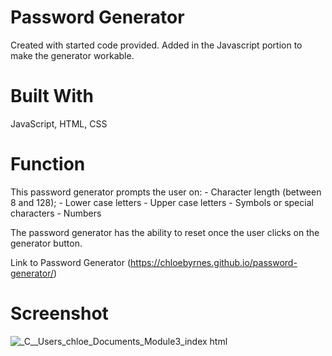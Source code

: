 # Password Generator
Created with started code provided. Added in the Javascript portion to make the generator workable. 

# Built With
JavaScript, HTML, CSS

# Function
This password generator prompts the user on: 
    - Character length (between 8 and 128);
    - Lower case letters
    - Upper case letters
    - Symbols or special characters
    - Numbers

The password generator has the ability to reset once the user clicks on the generator button. 

Link to Password Generator (https://chloebyrnes.github.io/password-generator/)

# Screenshot

![_C__Users_chloe_Documents_Module3_index html](https://user-images.githubusercontent.com/107075274/176605200-5c459aef-f6e2-4c3d-8556-cd67e57cace5.png)
